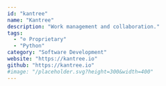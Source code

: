 ```yaml
---
id: "kantree"
name: "Kantree"
description: "Work management and collaboration."
tags:
  - "⊘ Proprietary"
  - "Python"
category: "Software Development"
website: "https://kantree.io"
github: "https://kantree.io"
#image: "/placeholder.svg?height=300&width=400"
---
```


